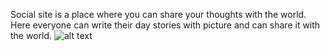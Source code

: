 Social site is a place where you can share your thoughts with the world. 
Here everyone can write their day stories with picture and can share it with the world.
![alt text](https://github.com/SoNuPandey22/Blogspot/issues/1#issue-799967301 "Screenshot of Homepage")
